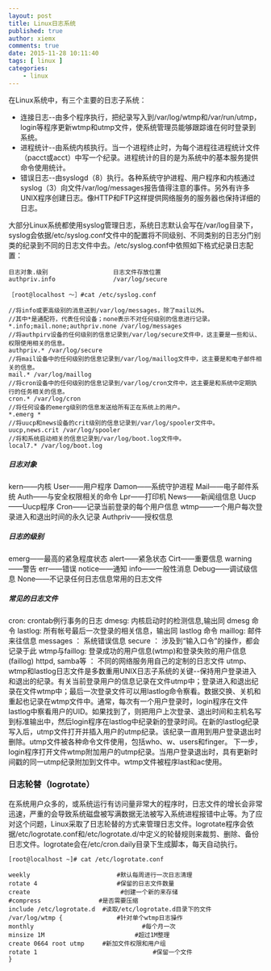 ```yaml
---
layout: post
title: Linux日志系统
published: true
author: xiemx
comments: true
date: 2015-11-28 10:11:40
tags: [ linux ]
categories:
    - linux
---
```

在Linux系统中，有三个主要的日志子系统：

* 连接日志--由多个程序执行，把纪录写入到/var/log/wtmp和/var/run/utmp，login等程序更新wtmp和utmp文件，使系统管理员能够跟踪谁在何时登录到系统。
* 进程统计--由系统内核执行。当一个进程终止时，为每个进程往进程统计文件（pacct或acct）中写一个纪录。进程统计的目的是为系统中的基本服务提供命令使用统计。
* 错误日志--由syslogd（8）执行。各种系统守护进程、用户程序和内核通过syslog（3）向文件/var/log/messages报告值得注意的事件。另外有许多UNIX程序创建日志。像HTTP和FTP这样提供网络服务的服务器也保持详细的日志。

大部分Linux系统都使用syslog管理日志，系统日志默认会写在/var/log目录下，syslog会依据/etc/syslog.conf文件中的配置将不同级别、不同类别的日志分门别类的纪录到不同的日志文件中去。/etc/syslog.conf中依照如下格式纪录日志配置：
```
日志对象.级别                  日志文件存放位置
authpriv.info                /var/log/secure
```
```
［root@localhost ～］#cat /etc/syslog.conf

//将info或更高级别的消息送到/var/log/messages，除了mail以外。
//其中*是通配符，代表任何设备；none表示不对任何级别的信息进行记录。
*.info;mail.none;authpriv.none /var/log/messages
//将authpirv设备的任何级别的信息记录到/var/log/secure文件中，这主要是一些和认、权限使用相关的信息。
authpriv.* /var/log/secure
//将mail设备中的任何级别的信息记录到/var/log/maillog文件中，这主要是和电子邮件相关的信息。
mail.* /var/log/maillog
//将cron设备中的任何级别的信息记录到/var/log/cron文件中，这主要是和系统中定期执行的任务相关的信息。
cron.* /var/log/cron
//将任何设备的emerg级别的信息发送给所有正在系统上的用户。
*.emerg *
//将uucp和news设备的crit级别的信息记录到/var/log/spooler文件中。
uucp,news.crit /var/log/spooler
//将和系统启动相关的信息记录到/var/log/boot.log文件中。
local7.* /var/log/boot.log
```
##### 日志对象

kern——内核
User——用户程序
Damon——系统守护进程
Mail——电子邮件系统
Auth——与安全权限相关的命令
Lpr——打印机
News——新闻组信息
Uucp——Uucp程序
Cron——记录当前登录的每个用户信息
wtmp——一个用户每次登录进入和退出时间的永久记录
Authpriv——授权信息

##### 日志的级别

emerg——最高的紧急程度状态
alert——紧急状态
Cirt——重要信息
warning——警告
err——错误
notice——通知
info——一般性消息
Debug——调试级信息
None——不记录任何日志信息常用的日志文件

##### 常见的日志文件

cron: crontab例行事务的日志
dmesg: 内核启动时的检测信息,输出同 dmesg 命令
lastlog: 所有帐号最后一次登录的相关信息，输出同 lastlog 命令
maillog: 邮件来往信息
messages ： 系统错误信息
secure ： 涉及到“输入口令”的操作，都会记录于此
wtmp与faillog: 登录成功的用户信息(wtmp)和登录失败的用户信息(faillog)
httpd, samba等 ： 不同的网络服务用自己的定制的日志文件
utmp、wtmp和lastlog日志文件是多数重用UNIX日志子系统的关键--保持用户登录进入和退出的纪录。有关当前登录用户的信息记录在文件utmp中；登录进入和退出纪录在文件wtmp中；最后一次登录文件可以用lastlog命令察看。数据交换、关机和重起也记录在wtmp文件中。通常，每次有一个用户登录时，login程序在文件lastlog中察看用户的UID。如果找到了，则把用户上次登录、退出时间和主机名写到标准输出中，然后login程序在lastlog中纪录新的登录时间。在新的lastlog纪录写入后，utmp文件打开并插入用户的utmp纪录。该纪录一直用到用户登录退出时删除。utmp文件被各种命令文件使用，包括who、w、users和finger。 下一步，login程序打开文件wtmp附加用户的utmp纪录。当用户登录退出时，具有更新时间戳的同一utmp纪录附加到文件中。wtmp文件被程序last和ac使用。

### 日志轮替（logrotate）

在系统用户众多的，或系统运行有访问量非常大的程序时，日志文件的增长会非常迅速，严重的会导致系统磁盘被写满数据无法被写入系统进程报错中止等。为了应对这个问题，Linux采取了日志轮替的方式来管理日志文件。logrotate程序会依据/etc/logrotate.conf和/etc/logrotate.d/中定义的轮替规则来裁剪、删除、备份日志文件。logrotate会在/etc/cron.daily目录下生成脚本，每天自动执行。
```
[root@localhost ~]# cat /etc/logrotate.conf

weekly                        #默认每周进行一次日志清理
rotate 4                      #保留的日志文件数量
create                         #创建一个新的来存储
#compress                #是否需要压缩
include /etc/logrotate.d  #读取/etc/logrotate.d目录下的文件
/var/log/wtmp {               #针对单个wtmp日志操作
monthly                              #每个月一次
minsize 1M                         #超过1M整理
create 0664 root utmp     #新加文件权限和用户组
rotate 1                                #保留一个文件
}
```
 
